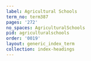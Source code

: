 ```yaml
---
label: Agricultural Schools
term_no: term387
pages: '272'
no_spaces: AgriculturalSchools
pid: agriculturalschools
order: '0019'
layout: generic_index_term
collection: index-headings
---
```

